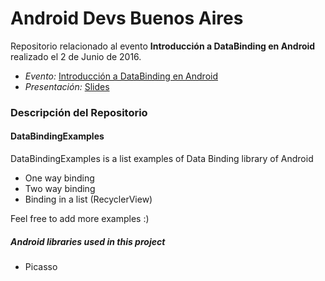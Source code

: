 # Android Devs Buenos Aires

Repositorio relacionado al evento **Introducción a DataBinding en Android** realizado el 2 de Junio de 2016.

 - _Evento:_ [Introducción a DataBinding en Android](https://www.meetup.com/es-ES/Android-Devs-Buenos-Aires/events/230976442/)
 - _Presentación:_ [Slides](https://www.slideshare.net/EzequielZanetta/android-data-binding-62677727)

### Descripción del Repositorio
#### DataBindingExamples

DataBindingExamples is a list examples of Data Binding library of Android

  - One way binding
  - Two way binding
  - Binding in a list (RecyclerView)
  
Feel free to add more examples :)

##### Android libraries used in this project
  - Picasso
